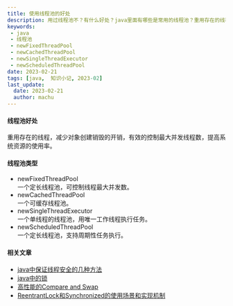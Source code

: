```yaml
---
title: 使用线程池的好处
description: 用过线程池不？有什么好处？java里面有哪些是常用的线程池？重用存在的线程，减少对象创建销毁的开销，有效的控制最大并发线程数，提高系统资源的使用率。
keywords:
 - java
 - 线程池
 - newFixedThreadPool
 - newCachedThreadPool
 - newSingleThreadExecutor
 - newScheduledThreadPool
date: 2023-02-21
tags: [java,  知识小记, 2023-02]
last_update:
  date: 2023-02-21
  author: machu
---
```


#### 线程池好处
重用存在的线程，减少对象创建销毁的开销，有效的控制最大并发线程数，提高系统资源的使用率。

#### 线程池类型

- newFixedThreadPool  
  一个定长线程池，可控制线程最大并发数。
- newCachedThreadPool  
  一个可缓存线程池。
- newSingleThreadExecutor  
  一个单线程的线程池，用唯一工作线程执行任务。
- newScheduledThreadPool  
  一个定长线程池，支持周期性任务执行。

#### 相关文章

- [java中保证线程安全的几种方法](https://machu.top/docs/小记/2023-02/17java中保证线程安全的几种方法)
- [java中的锁](https://machu.top/docs/小记/2023-02/18java中的锁)
- [高性能的Compare and Swap](https://machu.top/docs/小记/2023-02/19高性能的Compare%20and%20Swap)
- [ReentrantLock和Synchronized的使用场景和实现机制](https://machu.top/docs/小记/2023-02/20ReentrantLock和Synchronized的使用场景和实现机制)
